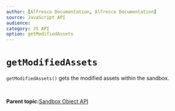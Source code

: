 ```yaml
---
author: [Alfresco Documentation, Alfresco Documentation]
source: JavaScript API
audience: 
category: JS API
option: getModifiedAssets
---
```


# `getModifiedAssets`

`getModifiedAssets()` gets the modified assets within the sandbox.

 

**Parent topic:**[Sandbox Object API](../references/API-JS-Sandbox-Object.md)

